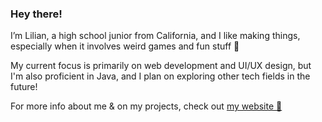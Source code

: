 ### Hey there!

I’m Lilian, a high school junior from California, and I like making things, especially when it involves weird games and fun stuff 👾 

My current focus is primarily on web development and UI/UX design, but I'm also proficient in Java, and I plan on exploring other tech fields in the future!

For more info about me & on my projects, check out [my website 🥬](https://lilianzlettuce.github.io/)
